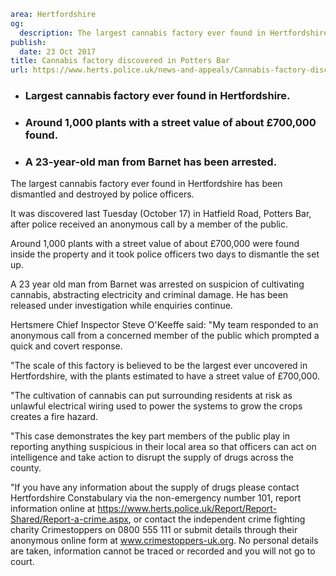 ```yaml
area: Hertfordshire
og:
  description: The largest cannabis factory ever found in Hertfordshire has been dismantled and destroyed by police officers.
publish:
  date: 23 Oct 2017
title: Cannabis factory discovered in Potters Bar
url: https://www.herts.police.uk/news-and-appeals/Cannabis-factory-discovered-in-PottersBar
```

* ### Largest cannabis factory ever found in Hertfordshire.

 * ### Around 1,000 plants with a street value of about £700,000 found.

 * ### A 23-year-old man from Barnet has been arrested.

The largest cannabis factory ever found in Hertfordshire has been dismantled and destroyed by police officers.

It was discovered last Tuesday (October 17) in Hatfield Road, Potters Bar, after police received an anonymous call by a member of the public.

Around 1,000 plants with a street value of about £700,000 were found inside the property and it took police officers two days to dismantle the set up.

A 23 year old man from Barnet was arrested on suspicion of cultivating cannabis, abstracting electricity and criminal damage. He has been released under investigation while enquiries continue.

Hertsmere Chief Inspector Steve O'Keeffe said: "My team responded to an anonymous call from a concerned member of the public which prompted a quick and covert response.

"The scale of this factory is believed to be the largest ever uncovered in Hertfordshire, with the plants estimated to have a street value of £700,000.

"The cultivation of cannabis can put surrounding residents at risk as unlawful electrical wiring used to power the systems to grow the crops creates a fire hazard.

"This case demonstrates the key part members of the public play in reporting anything suspicious in their local area so that officers can act on intelligence and take action to disrupt the supply of drugs across the county.

"If you have any information about the supply of drugs please contact Hertfordshire Constabulary via the non-emergency number 101, report information online at https://www.herts.police.uk/Report/Report-Shared/Report-a-crime.aspx, or contact the independent crime fighting charity Crimestoppers on 0800 555 111 or submit details through their anonymous online form at www.crimestoppers-uk.org. No personal details are taken, information cannot be traced or recorded and you will not go to court.
